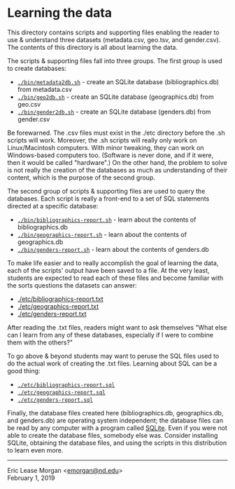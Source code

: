 # Learning the data

This directory contains scripts and supporting files enabling the reader to use &amp; understand three datasets (metadata.csv, geo.tsv, and gender.csv). The contents of this directory is all about learning the data.

The scripts &amp; supporting files fall into three groups. The first group is used to create databases:

  * [`./bin/metadata2db.sh`](./bin/metadata2db.sh) - create an SQLite database (bibliographics.db) from metadata.csv
  * [`./bin/geo2db.sh`](./bin/geo2db.sh) - create an SQLite database (geographics.db) from geo.csv
  * [`./bin/gender2db.sh`](./bin/gender2db.sh) - create an SQLite database (genders.db) from gender.csv

Be forewarned. The .csv files must exist in the ./etc directory before the .sh scripts will work. Moreover, the .sh scripts will really only work on Linux/Macintosh computers. With minor tweaking, they can work on Windows-based computers too. (Software is never done, and if it were, then it would be called "hardware".) On the other hand, the problem to solve is not really the creation of the databases as much as understanding of their content, which is the purpose of the second group.

The second group of scripts &amp; supporting files are used to query the databases. Each script is really a front-end to a set of SQL statements directed at a specific database:

  * [`./bin/bibliographics-report.sh`](./bin/bibliographics-report.sh) - learn about the contents of bibliographics.db
  * [`./bin/geographics-report.sh`](./bin/geographics-report.sh) - learn about the contents of geographics.db
  * [`./bin/genders-report.sh`](./bin/genders-report.sh) - learn about the contents of genders.db

To make life easier and to really accomplish the goal of learning the data, each of the scripts' output have been saved to a file. At the very least, students are expected to read each of these files and become familiar with the sorts questions the datasets can answer:

  * [./etc/bibliographics-report.txt](./etc/bibliographics-report.txt)
  * [./etc/geographics-report.txt](./etc/geographics-report.txt)
  * [./etc/genders-report.txt](./etc/genders-report.txt)

After reading the .txt files, readers might want to ask themselves "What else can I learn from any of these databases, especially if I were to combine them with the others?"

To go above &amp; beyond students may want to peruse the SQL files used to do the actual work of creating the .txt files. Learning about SQL can be a good thing:

  * [`./etc/bibliographics-report.sql`](./etc/bibliographics-report.sql)
  * [`./etc/geographics-report.sql`](./etc/geographics-report.sql)
  * [`./etc/genders-report.sql`](./etc/genders-report.sql)

Finally, the database files created here (bibliographics.db, geographics.db, and genders.db) are operating system independent; the database files can be read by any computer with a program called [SQLite](https://www.sqlite.org/). Even if you were not able to create the database files, somebody else was. Consider installing SQLite, obtaining the database files, and using the scripts in this distribution to learn even more.

---
Eric Lease Morgan &lt;emorgan@nd.edu&gt;  
February 1, 2019

